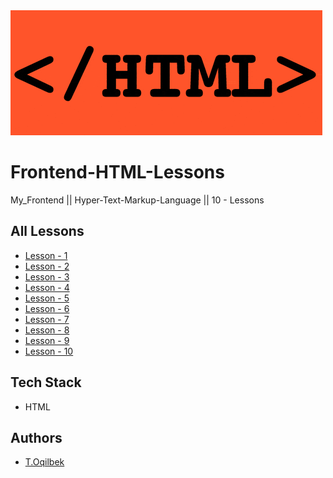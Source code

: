 <img src="./lesson-1/img/html-gif.gif" alt="Frontend-HTML-Lessons" />

# Frontend-HTML-Lessons
My_Frontend || Hyper-Text-Markup-Language || 10 - Lessons

## All Lessons
 - [Lesson - 1](https://github.com/tolqinov-o/Frontend-HTML-Lessons/tree/main/lesson-1)
 - [Lesson - 2](https://github.com/tolqinov-o/Frontend-HTML-Lessons/tree/main/lesson-2)
 - [Lesson - 3](https://github.com/tolqinov-o/Frontend-HTML-Lessons/tree/main/lesson-3)
 - [Lesson - 4](https://github.com/tolqinov-o/Frontend-HTML-Lessons/tree/main/lesson-4)
 - [Lesson - 5](https://github.com/tolqinov-o/Frontend-HTML-Lessons/tree/main/lesson-5)
 - [Lesson - 6](https://github.com/tolqinov-o/Frontend-HTML-Lessons/tree/main/lesson-6)
 - [Lesson - 7](https://github.com/tolqinov-o/Frontend-HTML-Lessons/tree/main/lesson-7)
 - [Lesson - 8](https://github.com/tolqinov-o/Frontend-HTML-Lessons/tree/main/lesson-8)
 - [Lesson - 9](https://github.com/tolqinov-o/Frontend-HTML-Lessons/tree/main/lesson-9)
 - [Lesson - 10](https://github.com/tolqinov-o/Frontend-HTML-Lessons/tree/main/lesson-10)


## Tech Stack

- HTML

## Authors

- [T.Oqilbek](https://www.github.com/tolqinov-o)